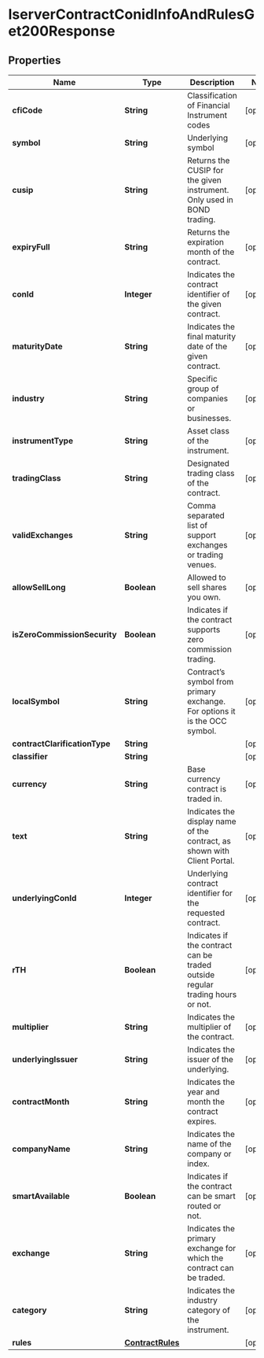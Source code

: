 

# IserverContractConidInfoAndRulesGet200Response


## Properties

| Name | Type | Description | Notes |
|------------ | ------------- | ------------- | -------------|
|**cfiCode** | **String** | Classification of Financial Instrument codes |  [optional] |
|**symbol** | **String** | Underlying symbol |  [optional] |
|**cusip** | **String** | Returns the CUSIP for the given instrument. Only used in BOND trading. |  [optional] |
|**expiryFull** | **String** | Returns the expiration month of the contract. |  [optional] |
|**conId** | **Integer** | Indicates the contract identifier of the given contract. |  [optional] |
|**maturityDate** | **String** | Indicates the final maturity date of the given contract. |  [optional] |
|**industry** | **String** | Specific group of companies or businesses. |  [optional] |
|**instrumentType** | **String** | Asset class of the instrument. |  [optional] |
|**tradingClass** | **String** | Designated trading class of the contract. |  [optional] |
|**validExchanges** | **String** | Comma separated list of support exchanges or trading venues. |  [optional] |
|**allowSellLong** | **Boolean** | Allowed to sell shares you own. |  [optional] |
|**isZeroCommissionSecurity** | **Boolean** | Indicates if the contract supports zero commission trading. |  [optional] |
|**localSymbol** | **String** | Contract’s symbol from primary exchange. For options it is the OCC symbol. |  [optional] |
|**contractClarificationType** | **String** |  |  [optional] |
|**classifier** | **String** |  |  [optional] |
|**currency** | **String** | Base currency contract is traded in. |  [optional] |
|**text** | **String** | Indicates the display name of the contract, as shown with Client Portal. |  [optional] |
|**underlyingConId** | **Integer** | Underlying contract identifier for the requested contract. |  [optional] |
|**rTH** | **Boolean** | Indicates if the contract can be traded outside regular trading hours or not. |  [optional] |
|**multiplier** | **String** | Indicates the multiplier of the contract. |  [optional] |
|**underlyingIssuer** | **String** | Indicates the issuer of the underlying. |  [optional] |
|**contractMonth** | **String** | Indicates the year and month the contract expires. |  [optional] |
|**companyName** | **String** | Indicates the name of the company or index. |  [optional] |
|**smartAvailable** | **Boolean** | Indicates if the contract can be smart routed or not. |  [optional] |
|**exchange** | **String** | Indicates the primary exchange for which the contract can be traded. |  [optional] |
|**category** | **String** | Indicates the industry category of the instrument. |  [optional] |
|**rules** | [**ContractRules**](ContractRules.md) |  |  [optional] |



